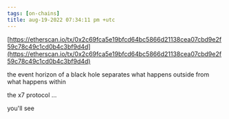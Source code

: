 ```yaml
---
tags: [on-chains]
title: aug-19-2022 07:34:11 pm +utc
---
```


[https://etherscan.io/tx/0x2c69fca5e19bfcd64bc5866d21138cea07cbd9e2f59c78c49c1cd0b4c3bf9d4d](https://etherscan.io/tx/0x2c69fca5e19bfcd64bc5866d21138cea07cbd9e2f59c78c49c1cd0b4c3bf9d4d)

the event horizon of a black hole separates what happens outside from what happens within

the x7 protocol ...

you'll see
